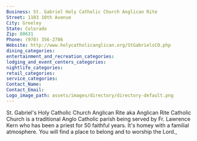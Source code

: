 ```yaml
---
Business: St. Gabriel Holy Catholic Church Anglican Rite
Street: 1103 10th Avenue
City: Greeley
State: Colorado
Zip: 80631
Phone: (970) 356-2786
Website: http://www.holycatholicanglican.org/StGabrielsCO.php
dining_categories: 
entertainment_and_recreation_categories: 
lodging_and_event_centers_categories: 
nightlife_categories: 
retail_categories: 
service_categories: 
Contact_Name: 
Contact_Email: 
Logo_image_path: assets/images/directory/directory-default.png
---
```

St. Gabriel's Holy Catholic Church Anglican Rite aka Anglican Rite Catholic Church is a traditional Anglo Catholic parish being served by Fr. Lawrence Kern who has been a priest for 50 faithful years. It's homey with a familial atmosphere. You will find a place to belong and to worship the Lord., 

